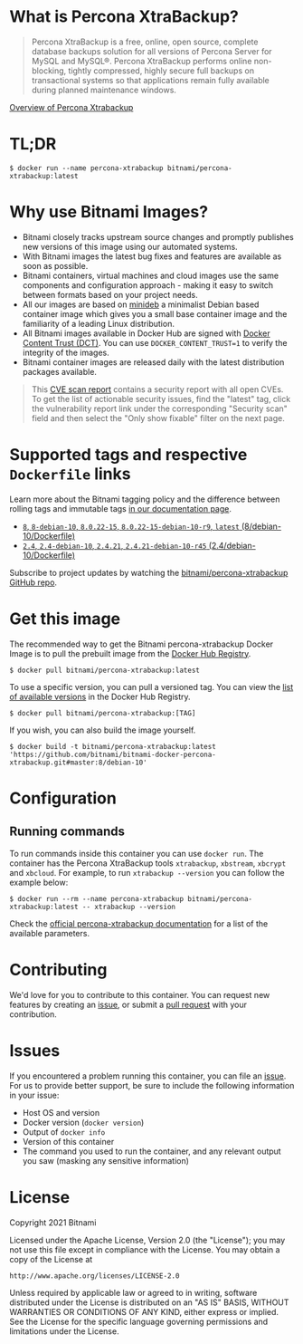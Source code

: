 
# What is Percona XtraBackup?

> Percona XtraBackup is a free, online, open source, complete database backups solution for all versions of Percona Server for MySQL and MySQL®. Percona XtraBackup performs online non-blocking, tightly compressed, highly secure full backups on transactional systems so that applications remain fully available during planned maintenance windows.

[Overview of Percona Xtrabackup](https://www.percona.com/software/mysql-database/percona-xtrabackup/)

# TL;DR

```console
$ docker run --name percona-xtrabackup bitnami/percona-xtrabackup:latest
```

# Why use Bitnami Images?

* Bitnami closely tracks upstream source changes and promptly publishes new versions of this image using our automated systems.
* With Bitnami images the latest bug fixes and features are available as soon as possible.
* Bitnami containers, virtual machines and cloud images use the same components and configuration approach - making it easy to switch between formats based on your project needs.
* All our images are based on [minideb](https://github.com/bitnami/minideb) a minimalist Debian based container image which gives you a small base container image and the familiarity of a leading Linux distribution.
* All Bitnami images available in Docker Hub are signed with [Docker Content Trust (DCT)](https://docs.docker.com/engine/security/trust/content_trust/). You can use `DOCKER_CONTENT_TRUST=1` to verify the integrity of the images.
* Bitnami container images are released daily with the latest distribution packages available.


> This [CVE scan report](https://quay.io/repository/bitnami/percona-xtrabackup?tab=tags) contains a security report with all open CVEs. To get the list of actionable security issues, find the "latest" tag, click the vulnerability report link under the corresponding "Security scan" field and then select the "Only show fixable" filter on the next page.

# Supported tags and respective `Dockerfile` links

Learn more about the Bitnami tagging policy and the difference between rolling tags and immutable tags [in our documentation page](https://docs.bitnami.com/tutorials/understand-rolling-tags-containers/).


* [`8`, `8-debian-10`, `8.0.22-15`, `8.0.22-15-debian-10-r9`, `latest` (8/debian-10/Dockerfile)](https://github.com/bitnami/bitnami-docker-percona-xtrabackup/blob/8.0.22-15-debian-10-r9/8/debian-10/Dockerfile)
* [`2.4`, `2.4-debian-10`, `2.4.21`, `2.4.21-debian-10-r45` (2.4/debian-10/Dockerfile)](https://github.com/bitnami/bitnami-docker-percona-xtrabackup/blob/2.4.21-debian-10-r45/2.4/debian-10/Dockerfile)

Subscribe to project updates by watching the [bitnami/percona-xtrabackup GitHub repo](https://github.com/bitnami/bitnami-docker-percona-xtrabackup).

# Get this image

The recommended way to get the Bitnami percona-xtrabackup Docker Image is to pull the prebuilt image from the [Docker Hub Registry](https://hub.docker.com/r/bitnami/percona-xtrabackup).

```console
$ docker pull bitnami/percona-xtrabackup:latest
```

To use a specific version, you can pull a versioned tag. You can view the [list of available versions](https://hub.docker.com/r/bitnami/percona-xtrabackup/tags/) in the Docker Hub Registry.

```console
$ docker pull bitnami/percona-xtrabackup:[TAG]
```

If you wish, you can also build the image yourself.

```console
$ docker build -t bitnami/percona-xtrabackup:latest 'https://github.com/bitnami/bitnami-docker-percona-xtrabackup.git#master:8/debian-10'
```

# Configuration

## Running commands

To run commands inside this container you can use `docker run`. The container has the Percona XtraBackup tools `xtrabackup`, `xbstream`, `xbcrypt` and `xbcloud`. For example, to run `xtrabackup --version` you can follow the example below:

```console
$ docker run --rm --name percona-xtrabackup bitnami/percona-xtrabackup:latest -- xtrabackup --version
```

Check the [official percona-xtrabackup documentation](https://www.percona.com/doc/percona-xtrabackup/LATEST/manual.html) for a list of the available parameters.

# Contributing

We'd love for you to contribute to this container. You can request new features by creating an [issue](https://github.com/bitnami/bitnami-docker-percona-xtrabackup/issues), or submit a [pull request](https://github.com/bitnami/bitnami-docker-percona-xtrabackup/pulls) with your contribution.

# Issues

If you encountered a problem running this container, you can file an [issue](https://github.com/bitnami/bitnami-docker-percona-xtrabackup/issues/new). For us to provide better support, be sure to include the following information in your issue:

- Host OS and version
- Docker version (`docker version`)
- Output of `docker info`
- Version of this container
- The command you used to run the container, and any relevant output you saw (masking any sensitive information)

# License

Copyright 2021 Bitnami

Licensed under the Apache License, Version 2.0 (the "License");
you may not use this file except in compliance with the License.
You may obtain a copy of the License at

    http://www.apache.org/licenses/LICENSE-2.0

Unless required by applicable law or agreed to in writing, software
distributed under the License is distributed on an "AS IS" BASIS,
WITHOUT WARRANTIES OR CONDITIONS OF ANY KIND, either express or implied.
See the License for the specific language governing permissions and
limitations under the License.
